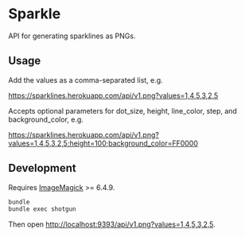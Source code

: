 # Sparkle

API for generating sparklines as PNGs.

## Usage

Add the values as a comma-separated list, e.g.

https://sparklines.herokuapp.com/api/v1.png?values=1,4,5,3,2,5

Accepts optional parameters for dot_size, height, line_color, step, and background_color, e.g.

https://sparklines.herokuapp.com/api/v1.png?values=1,4,5,3,2,5;height=100;background_color=FF0000

## Development

Requires [ImageMagick](http://www.imagemagick.org/) >= 6.4.9.

```bash
bundle
bundle exec shotgun
```

Then open [http://localhost:9393/api/v1.png?values=1,4,5,3,2,5](http://localhost:9393/api/v1.png?values=1,4,5,3,2,5).
